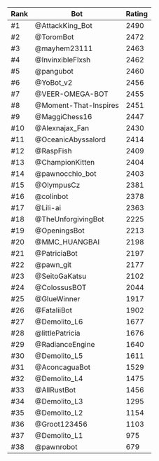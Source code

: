 Rank|Bot|Rating
---|---|---
#1|@AttackKing_Bot|2490
#2|@ToromBot|2472
#3|@mayhem23111|2463
#4|@InvinxibleFlxsh|2462
#5|@pangubot|2460
#6|@YoBot_v2|2456
#7|@VEER-OMEGA-BOT|2455
#8|@Moment-That-Inspires|2451
#9|@MaggiChess16|2447
#10|@Alexnajax_Fan|2430
#11|@OceanicAbyssalord|2414
#12|@RaspFish|2409
#13|@ChampionKitten|2404
#14|@pawnocchio_bot|2403
#15|@OlympusCz|2381
#16|@colinbot|2378
#17|@Lili-ai|2363
#18|@TheUnforgivingBot|2225
#19|@OpeningsBot|2213
#20|@MMC_HUANGBAI|2198
#21|@PatriciaBot|2197
#22|@pawn_git|2177
#23|@SeitoGaKatsu|2102
#24|@ColossusBOT|2044
#25|@GlueWinner|1917
#26|@FataliiBot|1902
#27|@Demolito_L6|1677
#28|@littlePatricia|1676
#29|@RadianceEngine|1640
#30|@Demolito_L5|1611
#31|@AconcaguaBot|1529
#32|@Demolito_L4|1475
#33|@AllRustBot|1456
#34|@Demolito_L3|1295
#35|@Demolito_L2|1154
#36|@Groot123456|1103
#37|@Demolito_L1|975
#38|@pawnrobot|679
